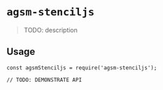 # `agsm-stenciljs`

> TODO: description

## Usage

```
const agsmStenciljs = require('agsm-stenciljs');

// TODO: DEMONSTRATE API
```
